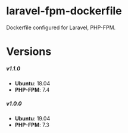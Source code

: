
# laravel-fpm-dockerfile

Dockerfile configured for Laravel, PHP-FPM.

# Versions

##### v1.1.0

- **Ubuntu**: 18.04
- **PHP-FPM**: 7.4

##### v1.0.0

- **Ubuntu**: 19.04
- **PHP-FPM**: 7.3
